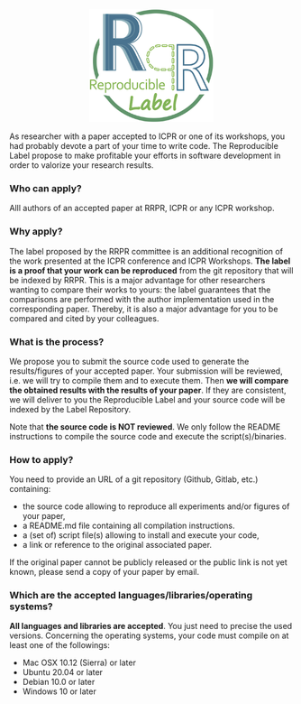 <p align="center"><img alt="RLPR Logo" height="200" src="/logoRLPR.png" /></p>

As researcher with a paper accepted to ICPR or one of its workshops, you had probably devote a part of your time to write code. The Reproducible Label propose to make profitable your efforts in software development in order to valorize your research results.

### Who can apply?

Alll authors of an accepted paper at RRPR, ICPR or any ICPR workshop.

### Why apply?

The label proposed by the RRPR committee is an additional recognition of the work presented at the ICPR conference and ICPR Workshops. **The label is a proof that your work can be reproduced** from the git repository that will be indexed by RRPR. This is a major advantage for other researchers wanting to compare their works to yours: the label guarantees that the comparisons are performed with the author implementation used in the corresponding paper. Thereby, it is also a major advantage for you to be compared and cited by your colleagues.

### What is the process?

We propose you to submit the source code used to generate the results/figures of your accepted paper. Your submission will be reviewed, i.e. we will try to compile them and to execute them. Then **we will compare the obtained results with the results of your paper**. If they are consistent, we will deliver to you the Reproducible Label and your source code will be indexed by the Label Repository.

Note that **the source code is NOT reviewed**. We only follow the README instructions to compile the source code and execute the script(s)/binaries.

### How to apply?

You need to provide an URL of a git repository (Github, Gitlab, etc.) containing:

- the source code allowing to reproduce all experiments and/or figures of your paper,
- a README.md file containing all compilation instructions.
- a (set of) script file(s) allowing to install and execute your code,
- a link or reference to the original associated paper.

If the original paper cannot be publicly released or the public link is not yet known, please send a copy of your paper by email.

### Which are the accepted languages/libraries/operating systems?

**All languages and libraries are accepted**. You just need to precise the used versions.
Concerning the operating systems, your code must compile on at least one of the followings:

- Mac OSX 10.12 (Sierra) or later
- Ubuntu 20.04 or later
- Debian 10.0 or later
- Windows 10 or later
